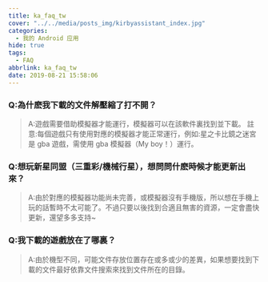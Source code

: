 ```yaml
---
title: ka_faq_tw
cover: "../../media/posts_img/kirbyassistant_index.jpg"
categories:
  - 我的 Android 应用
hide: true
tags:
  - FAQ
abbrlink: ka_faq_tw
date: 2019-08-21 15:58:06
---
```


### Q:為什麽我下載的文件解壓縮了打不開？

> A:遊戲需要借助模擬器才能運行，模擬器可以在該軟件裏找到並下載。 註意:每個遊戲只有使用對應的模擬器才能正常運行，例如:星之卡比鏡之迷宮是 gba 遊戲，需使用 gba 模擬器（My boy！）運行。

### Q:想玩新星同盟（三重彩/機械行星），想問問什麽時候才能更新出來？

> A:由於對應的模擬器功能尚未完善，或模擬器沒有手機版，所以想在手機上玩的話暫時不太可能了。不過只要以後找到合適且無害的資源，一定會盡快更新，還望多多支持~

### Q:我下載的遊戲放在了哪裏？

> A:由於機型不同，可能文件存放位置存在或多或少的差異，如果想要找到下載的文件最好依靠文件搜索來找到文件所在的目錄。
